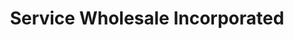 ---
title: "Service Wholesale Incorporated"
url: /downingtown/service-wholesale-incorporated/
shop: trade
---